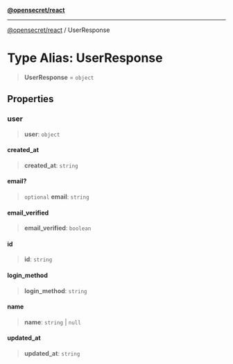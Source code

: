 [**@opensecret/react**](../README.md)

***

[@opensecret/react](../README.md) / UserResponse

# Type Alias: UserResponse

> **UserResponse** = `object`

## Properties

### user

> **user**: `object`

#### created\_at

> **created\_at**: `string`

#### email?

> `optional` **email**: `string`

#### email\_verified

> **email\_verified**: `boolean`

#### id

> **id**: `string`

#### login\_method

> **login\_method**: `string`

#### name

> **name**: `string` \| `null`

#### updated\_at

> **updated\_at**: `string`
